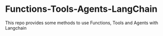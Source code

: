 # Functions-Tools-Agents-LangChain
This repo provides some methods to use Functions, Tools and Agents with Langchain
